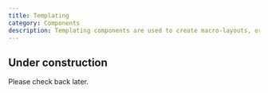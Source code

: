 ```yaml
---
title: Templating
category: Components
description: Templating components are used to create macro-layouts, or page templates.
---
```


<tcds-icon icon="error" style="--tcds-icon-size: 5rem; color: var(--tcds-color-red)"></tcds-icon>

## Under construction
Please check back later.

<!-- 
Examples:
* Main content area (or main content area with sidebar)
* Section
  * Masthead (variant of section) - keep in mind we're still creating unique documentation pages and separate site studio components even if they're just variants of other components if it makes sense from an *authoring* perspective to consider them substantively different or intricately composed.
    * Profile coverflows (variant of masthead?) -->